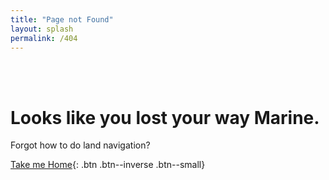 ```yaml
---
title: "Page not Found"
layout: splash
permalink: /404
---
```


<br /><br />

# Looks like you lost your way Marine.
Forgot how to do land navigation?

[Take me Home](/){: .btn .btn--inverse .btn--small}